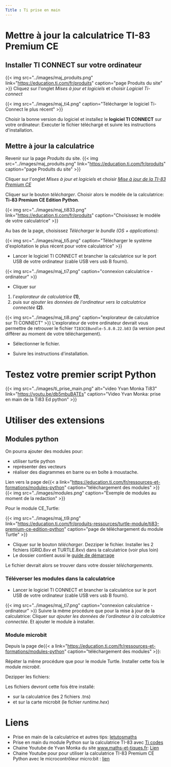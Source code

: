 ```yaml
---
Title : Ti prise en main
---
```


# Mettre à jour la calculatrice TI-83 Premium CE
## Installer TI CONNECT sur votre ordinateur
{{< img src="../images/maj_produits.png" link="https://education.ti.com/fr/produits" caption="page Produits du site" >}}
Cliquez sur l'onglet *Mises à jour et logiciels* et choisir *Logiciel Ti-connect*

{{< img src="../images/maj_ti4.png" caption="Télécharger le logiciel Ti-Connect le plus récent" >}}

Choisir la bonne version du logiciel et installez le **logiciel TI CONNECT** sur votre ordinateur: Executer le fichier téléchargé et suivre les instructions d'installation.

## Mettre à jour la calculatrice
Revenir sur la page *Produits* du site.
{{< img src="../images/maj_produits.png" link="https://education.ti.com/fr/produits" caption="page Produits du site" >}}

Cliquer sur l'onglet *Mises à jour et logiciels* et choisir *[Mise à jour de la TI-83 Premium CE](https://education.ti.com/fr/produits-ressources/mise-a-jour-ti-83-premium-ce)*

Cliquer sur le bouton *télécharger*. Choisir alors le modèle de la calculatrice: **Ti-83 Premium CE Edition Python**.

{{< img src="../images/maj_ti833.png" link="https://education.ti.com/fr/produits" caption="Choisissez le modèle de votre calculatrice" >}}

Au bas de la page, choisissez *Télécharger le bundle (OS + applications)*:

{{< img src="../images/maj_ti5.png" caption="Télécharger le système d'exploitation le plus récent pour votre calculatrice" >}}
* Lancer le logiciel TI CONNECT et brancher la calculatrice sur le port USB de votre ordinateur (cable USB vers usb B fourni).

{{< img src="../images/maj_ti7.png" caption="connexion calculatrice - ordinateur" >}}
* Cliquer sur 

1. l'*explorateur de calculatrice* **(1)**,
2. puis sur *ajouter les données de l'ordinateur vers la calculatrice connectée* **(2)**.

{{< img src="../images/maj_ti8.png" caption="explorateur de calculatrice sur TI CONNECT" >}}
L'explorateur de votre ordinateur devrait vous permettre de retrouver le fichier `TI83CEBundle-5.8.0.22.b83` (la version peut différer au moment de votre téléchargement). 

* Sélectionner le fichier.

* Suivre les instructions d'installation.

# Testez votre premier script Python

{{< img src="../images/ti_prise_main.png" alt="video Yvan Monka Ti83" link="https://youtu.be/db5mbuBATEs" caption="Video Yvan Monka: prise en main de la Ti83 Ed python" >}}
# Utiliser des extensions
## Modules python
On pourra ajouter des modules pour:

- utiliser turtle python
- représenter des vecteurs
- réaliser des diagrammes en barre ou en boîte à moustache.

Lien vers la page de{{< a link="https://education.ti.com/fr/ressources-et-formations/modules-python" caption="téléchargement des modules" >}}
{{< img src="../images/modules.png" caption="Exemple de modules au moment de la redaction" >}}

Pour le module CE_Turtle: 

{{< img src="../images/maj_ti9.png" link="https://education.ti.com/fr/produits-ressources/turtle-module/ti83-premium-ce-edition-python" caption="page de téléchargement du module Turtle" >}}

* Cliquer sur le bouton *télécharger*. Dezziper le fichier. Installer les 2 fichiers (GRID.8xv et TURTLE.8xv) dans la calculatrice (voir plus loin)
* Le dossier contient aussi le [guide de démarrage](https://resources.t3france.fr/fileadmin/user_upload/Turtle_Getting_Started_Guide_CE_Python_FR.pdf)



Le fichier devrait alors se trouver dans votre dossier *téléchargements*.

### Téléverser les modules dans la calculatrice

* Lancer le logiciel TI CONNECT et brancher la calculatrice sur le port USB de votre ordinateur (cable USB vers usb B fourni).

{{< img src="../images/maj_ti7.png" caption="connexion calculatrice - ordinateur" >}}
Suivre la même procédure que pour la mise à jour de la calculatrice: Cliquer sur *ajouter les données de l'ordinateur à la calculatrice connectée*. Et ajouter le module à installer.

### Module microbit
Depuis la page de{{< a link="https://education.ti.com/fr/ressources-et-formations/modules-python" caption="téléchargement des modules" >}}:

Répéter la même procédure que pour le module Turtle. Installer cette fois le module *microbit*.

Dezipper les fichiers:

Les fichiers devront cette fois être installé:

* sur la calculatrice (les 2 fichiers .tns)
* et sur la carte microbit (le fichier *runtime.hex*)



# Liens
* Prise en main de la calculatrice et autres tips: [letutosmaths](https://www.lestutosmaths.fr/fr)
* Prise en main du module Python sur la calculatrice TI-83 avec [Ti codes](https://education.ti.com/fr/mises-a-jour-et-logiciels/ti-codes/python/83)
* Chaine Youtube de Yvan Monka du site www.maths-et-tiques.fr: [Lien](https://www.youtube.com/channel/UCaDqmzanCq4ZYhdEm0Df9Qg)
* Chaine Youtube pour pour utiliser la calculatrice TI-83 Premium CE Python avec le microcontrôleur micro:bit : [lien](https://www.youtube.com/playlist?list=PL4V-Xo0EMx4gDQkLAU6pwVKfqCN-sl-T_)

